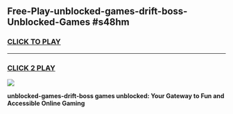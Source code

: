 
## Free-Play-unblocked-games-drift-boss-Unblocked-Games #s48hm
<h3>
<a href="https://news.freeplayer.one?title=unblocked-games-drift-boss&ref=8M">CLICK TO PLAY</a></h3>
<hr>

<h3>
<a href="https://news.freeplayer.one?title=unblocked-games-drift-boss&ref=8M">CLICK 2 PLAY</a>
  
</h3>

<a href="https://news.freeplayer.one?title=unblocked-games-drift-boss&ref=8M"><img src="https://clearcache.store/games.png"></a>


**unblocked-games-drift-boss games unblocked: Your Gateway to Fun and Accessible Online Gaming**

